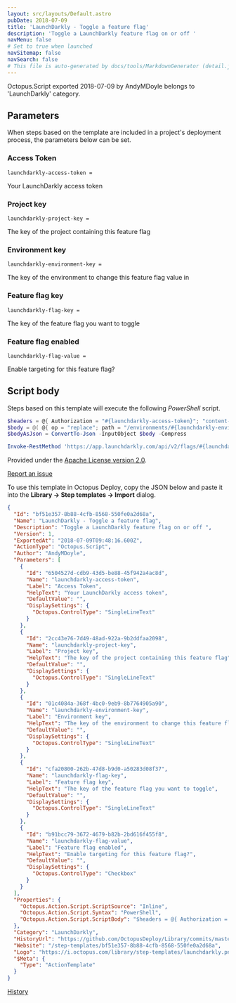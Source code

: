 ```yaml
---
layout: src/layouts/Default.astro
pubDate: 2018-07-09
title: 'LaunchDarkly - Toggle a feature flag'
description: 'Toggle a LaunchDarkly feature flag on or off '
navMenu: false
# Set to true when launched
navSitemap: false
navSearch: false
# This file is auto-generated by docs/tools/MarkdownGenerator (detail.js)
---
```


Octopus.Script exported 2018-07-09 by AndyMDoyle belongs to 'LaunchDarkly' category.

## Parameters

When steps based on the template are included in a project's deployment process, the parameters below can be set.


<div class="param">

### Access Token

`launchdarkly-access-token = `

Your LaunchDarkly access token

</div>
        
<div class="param">

### Project key

`launchdarkly-project-key = `

The key of the project containing this feature flag

</div>
        
<div class="param">

### Environment key

`launchdarkly-environment-key = `

The key of the environment to change this feature flag value in

</div>
        
<div class="param">

### Feature flag key

`launchdarkly-flag-key = `

The key of the feature flag you want to toggle

</div>
        
<div class="param">

### Feature flag enabled

`launchdarkly-flag-value = `

Enable targeting for this feature flag?

</div>
        

## Script body

Steps based on this template will execute the following *PowerShell* script.

```powershell
$headers = @{ Authorization = "#{launchdarkly-access-token}"; "content-type" = "application/json" }
$body = @( @{ op = "replace"; path = "/environments/#{launchdarkly-environment-key}/on"; value = #{if launchdarkly-flag-value}$true#{/if}#{unless launchdarkly-flag-value}$false#{/unless} } )
$bodyAsJson = ConvertTo-Json -InputObject $body -Compress

Invoke-RestMethod 'https://app.launchdarkly.com/api/v2/flags/#{launchdarkly-project-key}/#{launchdarkly-flag-key}' -Method Patch -Body $bodyAsJson -Headers $headers
```

Provided under the [Apache License version 2.0](https://github.com/OctopusDeploy/Library/blob/master/LICENSE.txt).

[Report an issue](https://github.com/OctopusDeploy/Library/issues/new?assignees=&labels=&projects=&template=bug-report.yml&title=Issue%20with%20LaunchDarkly%20-%20Toggle%20a%20feature%20flag&step-template=LaunchDarkly%20-%20Toggle%20a%20feature%20flag)

<div class="get-json">

To use this template in Octopus Deploy, copy the JSON below and paste it into the **Library → Step templates → Import** dialog.

```json
{
  "Id": "bf51e357-8b88-4cfb-8568-550fe0a2d68a",
  "Name": "LaunchDarkly - Toggle a feature flag",
  "Description": "Toggle a LaunchDarkly feature flag on or off ",
  "Version": 1,
  "ExportedAt": "2018-07-09T09:48:16.600Z",
  "ActionType": "Octopus.Script",
  "Author": "AndyMDoyle",
  "Parameters": [
    {
      "Id": "6504527d-cdb9-43d5-be88-45f942a4ac8d",
      "Name": "launchdarkly-access-token",
      "Label": "Access Token",
      "HelpText": "Your LaunchDarkly access token",
      "DefaultValue": "",
      "DisplaySettings": {
        "Octopus.ControlType": "SingleLineText"
      }
    },
    {
      "Id": "2cc43e76-7d49-48ad-922a-9b2ddfaa2098",
      "Name": "launchdarkly-project-key",
      "Label": "Project key",
      "HelpText": "The key of the project containing this feature flag",
      "DefaultValue": "",
      "DisplaySettings": {
        "Octopus.ControlType": "SingleLineText"
      }
    },
    {
      "Id": "01c4084a-368f-4bc0-9eb9-8b7764905a90",
      "Name": "launchdarkly-environment-key",
      "Label": "Environment key",
      "HelpText": "The key of the environment to change this feature flag value in",
      "DefaultValue": "",
      "DisplaySettings": {
        "Octopus.ControlType": "SingleLineText"
      }
    },
    {
      "Id": "cfa20800-262b-47d8-b9d0-a50283d08f37",
      "Name": "launchdarkly-flag-key",
      "Label": "Feature flag key",
      "HelpText": "The key of the feature flag you want to toggle",
      "DefaultValue": "",
      "DisplaySettings": {
        "Octopus.ControlType": "SingleLineText"
      }
    },
    {
      "Id": "b91bcc79-3672-4679-b82b-2bd616f455f8",
      "Name": "launchdarkly-flag-value",
      "Label": "Feature flag enabled",
      "HelpText": "Enable targeting for this feature flag?",
      "DefaultValue": "",
      "DisplaySettings": {
        "Octopus.ControlType": "Checkbox"
      }
    }
  ],
  "Properties": {
    "Octopus.Action.Script.ScriptSource": "Inline",
    "Octopus.Action.Script.Syntax": "PowerShell",
    "Octopus.Action.Script.ScriptBody": "$headers = @{ Authorization = \"#{launchdarkly-access-token}\"; \"content-type\" = \"application/json\" }\n$body = @( @{ op = \"replace\"; path = \"/environments/#{launchdarkly-environment-key}/on\"; value = #{if launchdarkly-flag-value}$true#{/if}#{unless launchdarkly-flag-value}$false#{/unless} } )\n$bodyAsJson = ConvertTo-Json -InputObject $body -Compress\n\nInvoke-RestMethod 'https://app.launchdarkly.com/api/v2/flags/#{launchdarkly-project-key}/#{launchdarkly-flag-key}' -Method Patch -Body $bodyAsJson -Headers $headers"
  },
  "Category": "LaunchDarkly",
  "HistoryUrl": "https://github.com/OctopusDeploy/Library/commits/master/step-templates//opt/buildagent/work/75443764cd38076d/step-templates/launchdarkly-toggle-feature-flag.json",
  "Website": "/step-templates/bf51e357-8b88-4cfb-8568-550fe0a2d68a",
  "Logo": "https://i.octopus.com/library/step-templates/launchdarkly.png",
  "$Meta": {
    "Type": "ActionTemplate"
  }
}
```

[History](https://github.com/OctopusDeploy/Library/commits/master/step-templates/https://github.com/OctopusDeploy/Library/commits/master/step-templates//opt/buildagent/work/75443764cd38076d/step-templates/launchdarkly-toggle-feature-flag.json)

</div>

